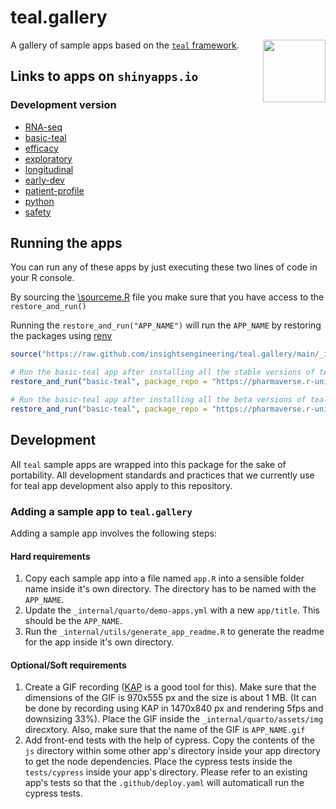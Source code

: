 # teal.gallery

<img align="right" width="100" height="100" src="https://raw.githubusercontent.com/insightsengineering/hex-stickers/main/thumbs/teal.png">

A gallery of sample apps based on the [`teal` framework](https://github.com/insightsengineering/teal).

## Links to apps on `shinyapps.io`

### Development version

- [RNA-seq](https://genentech.shinyapps.io/NEST_RNA-seq_main/)
- [basic-teal](https://genentech.shinyapps.io/NEST_basic-teal_main/)
- [efficacy](https://genentech.shinyapps.io/NEST_efficacy_main/)
- [exploratory](https://genentech.shinyapps.io/NEST_exploratory_main/)
- [longitudinal](https://genentech.shinyapps.io/NEST_longitudinal_main/)
- [early-dev](https://genentech.shinyapps.io/NEST_early-dev_main/)
- [patient-profile](https://genentech.shinyapps.io/NEST_patient-profile_main/)
- [python](https://genentech.shinyapps.io/NEST_python_main/)
- [safety](https://genentech.shinyapps.io/NEST_safety_main/)

## Running the apps

You can run any of these apps by just executing these two lines of code in your R console.

By sourcing the [\sourceme.R](https://github.com/insightsengineering/teal.gallery/blob/main/utils/sourceme.R) file you make sure that you have access to the `restore_and_run()`

Running the `restore_and_run("APP_NAME")` will run the `APP_NAME` by restoring the packages using [renv](https://rstudio.github.io/renv/)

```R
source("https://raw.github.com/insightsengineering/teal.gallery/main/_internal/utils/sourceme.R")

# Run the basic-teal app after installing all the stable versions of teal dependencies from https://insightsengineering.r-universe.dev
restore_and_run("basic-teal", package_repo = "https://pharmaverse.r-universe.dev")

# Run the basic-teal app after installing all the beta versions of teal dependencies from https://pharmaverse.r-universe.dev
restore_and_run("basic-teal", package_repo = "https://pharmaverse.r-universe.dev")
```

## Development

All `teal` sample apps are wrapped into this package for the sake of portability. All development standards and practices that we currently use for teal app development also apply to this repository.

### Adding a sample app to `teal.gallery`

Adding a sample app involves the following steps:

#### Hard requirements

1. Copy each sample app into a file named `app.R` into a sensible folder name inside it's own directory. The directory has to be named with the `APP_NAME`.
2. Update the `_internal/quarto/demo-apps.yml` with a new `app/title`. This should be the `APP_NAME`.
3. Run the `_internal/utils/generate_app_readme.R` to generate the readme for the app inside it's own directory.

#### Optional/Soft requirements

1. Create a GIF recording ([KAP](https://getkap.co/) is a good tool for this). Make sure that the dimensions of the GIF is 970x555 px and the size is about 1 MB. (It can be done by recording using KAP in 1470x840 px and rendering 5fps and downsizing 33%). Place the GIF inside the `_internal/quarto/assets/img` direcxtory. Also, make sure that the name of the GIF is `APP_NAME.gif`
2. Add front-end tests with the help of cypress. Copy the contents of the `js` directory within some other app's directory inside your app directory to get the node dependencies. Place the cypress tests inside the `tests/cypress` inside your app's directory. Please refer to an existing app's tests so that the `.github/deploy.yaml` will automaticall run the cypress tests.
